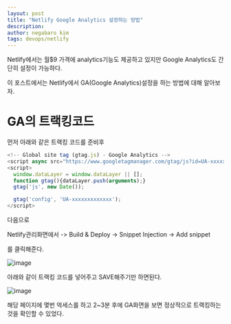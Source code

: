 ```yaml
---
layout: post
title: "Netlify Google Analytics 설정하는 방법"
description: 
author: negabaro kim
tags: devops/netlify
---
```


Netlify에서는 월$9 가격에 analytics기능도 제공하고 있지만
Google Analytics도 간단히 설정이 가능하다.

이 포스트에서는 Netlify에서 GA(Google Analytics)설정을 하는 방법에 대해 알아보자.


# GA의 트랙킹코드

먼저 아래와 같은 트랙킹 코드를 준비후

```js
<!-- Global site tag (gtag.js) - Google Analytics -->
<script async src="https://www.googletagmanager.com/gtag/js?id=UA-xxxxxxxxxxxx"></script>
<script>
  window.dataLayer = window.dataLayer || [];
  function gtag(){dataLayer.push(arguments);}
  gtag('js', new Date());

  gtag('config', 'UA-xxxxxxxxxxxxx');
</script>
```

다음으로

Netlify관리화면에서  -> Build & Deploy -> Snippet Injection -> Add snippet

를 클릭해준다.

![image](https://user-images.githubusercontent.com/4640346/99679599-78477080-2abf-11eb-883e-d09771e9a48c.png)

아래와 같이 트랙킹 코드를 넣어주고 SAVE해주기만 하면된다.

![image](https://user-images.githubusercontent.com/4640346/99679661-8b5a4080-2abf-11eb-972e-d8ae3c79b9b9.png)

해당 페이지에 몇번 억세스를 하고 2~3분 후에 GA화면을 보면 정상적으로 트랙킹하는것을 확인할 수 있었다. 